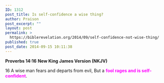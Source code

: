 ```yaml
---
ID: 1312
post_title: Is self-confidence a wise thing?
author: Praison
post_excerpt: ""
layout: post
permalink: >
  https://biblerevelation.org/2014/09/self-confidence-not-wise-thing/
published: true
post_date: 2014-09-15 10:11:38
---
```

<strong>Proverbs 14:16</strong>
<strong> New King James Version (NKJV)</strong>

16 A wise man fears and departs from evil,
But a <span style="color: #ff00ff;"><strong>fool rages and is self-confident</strong></span>.